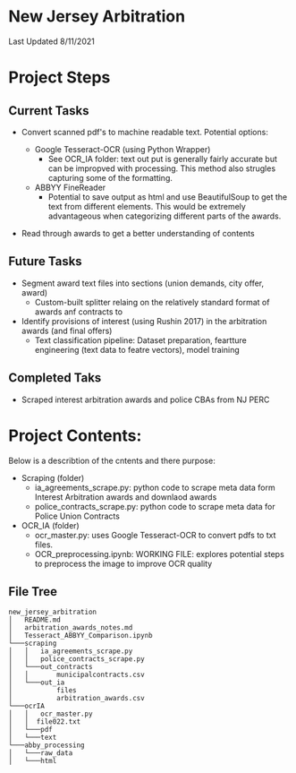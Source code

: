 # New Jersey Arbitration

Last Updated 8/11/2021

# Project Steps
## Current Tasks
* Convert scanned pdf's to machine readable text. Potential options:
    * Google Tesseract-OCR (using Python Wrapper)
        * See OCR_IA folder: text out put is generally fairly accurate but can be impropved with processing. This method also strugles capturing some of the formatting. 
    * ABBYY FineReader
        * Potential to save output as html and use BeautifulSoup to get the text from different elements. This would be extremely advantageous when categorizing different parts of the awards.

* Read through awards to get a better understanding of contents 

## Future Tasks
* Segment award text files into sections (union demands, city offer, award)
    * Custom-built splitter relaing on the relatively standard format of awards anf contracts to 
* Identify provisions of interest (using Rushin 2017) in the arbitration awards (and final offers)
    * Text classification pipeline: Dataset preparation, feartture engineering (text data to featre vectors), model training
## Completed Taks
 * Scraped interest arbitration awards and police CBAs from NJ PERC

# Project Contents:
Below is a describtion of the cntents and there purpose:
* Scraping (folder)
	* ia_agreements_scrape.py: python code to scrape meta data form Interest Arbitration awards and downlaod awards
	* police_contracts_scrape.py: python code to scrape meta data for Police Union Contracts
* OCR_IA (folder)
    * ocr_master.py: uses Google Tesseract-OCR to convert pdfs to txt files. 
    * OCR_preprocessing.ipynb: WORKING FILE: explores potential steps to preprocess the image to improve OCR quality

## File Tree
```
new_jersey_arbitration
│   README.md
│   arbitration_awards_notes.md   
│   Tesseract_ABBYY_Comparison.ipynb
└───scraping
│   │   ia_agreements_scrape.py
│   │   police_contracts_scrape.py
│   └───out_contracts
│   │       municipalcontracts.csv
│   └───out_ia
│           files
│           arbitration_awards.csv
└───ocrIA
│   │   ocr_master.py
│   │  file022.txt
│   └───pdf
│   └───text
└───abby_processing
│   └───raw_data
│   └───html
```